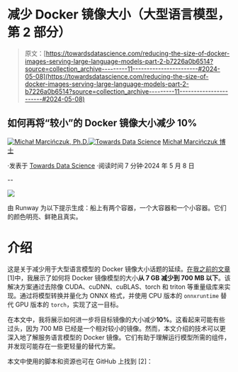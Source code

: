 # 减少 Docker 镜像大小（大型语言模型，第 2 部分）

> 原文：[https://towardsdatascience.com/reducing-the-size-of-docker-images-serving-large-language-models-part-2-b7226a0b6514?source=collection_archive---------11-----------------------#2024-05-08](https://towardsdatascience.com/reducing-the-size-of-docker-images-serving-large-language-models-part-2-b7226a0b6514?source=collection_archive---------11-----------------------#2024-05-08)

## 如何再将“较小”的 Docker 镜像大小减少 10%

[](https://czuk.medium.com/?source=post_page---byline--b7226a0b6514--------------------------------)[![Michał Marcińczuk, Ph.D.](../Images/74fb7b0099084be3f7a35a149471ffbd.png)](https://czuk.medium.com/?source=post_page---byline--b7226a0b6514--------------------------------)[](https://towardsdatascience.com/?source=post_page---byline--b7226a0b6514--------------------------------)[![Towards Data Science](../Images/a6ff2676ffcc0c7aad8aaf1d79379785.png)](https://towardsdatascience.com/?source=post_page---byline--b7226a0b6514--------------------------------) [Michał Marcińczuk 博士](https://czuk.medium.com/?source=post_page---byline--b7226a0b6514--------------------------------)

·发表于 [Towards Data Science](https://towardsdatascience.com/?source=post_page---byline--b7226a0b6514--------------------------------) ·阅读时间 7 分钟·2024 年 5 月 8 日

--

![](../Images/627df8a3f69fdf970f463034b531d664.png)

由 Runway 为以下提示生成：船上有两个容器，一个大容器和一个小容器。它们的颜色明亮、鲜艳且真实。

# 介绍

这是关于减少用于大型语言模型的 Docker 镜像大小话题的延续。[在我之前的文章](/reducing-the-size-of-docker-images-serving-llm-models-b70ee66e5a76) [1]中，我展示了如何将 Docker 镜像模型的大小**从 7 GB 减少到 700 MB 以下**。该解决方案通过去除像 CUDA、cuDNN、cuBLAS、torch 和 triton 等重量级库来实现。通过将模型转换并量化为 ONNX 格式，并使用 CPU 版本的 `onnxruntime` 替代 GPU 版本的 `torch`，实现了这一目标。

在本文中，我将展示如何进一步将目标镜像的大小减少**10%**。这看起来可能有些过头，因为 700 MB 已经是一个相对较小的镜像。然而，本文介绍的技术可以更深入地了解服务语言模型的 Docker 镜像。它们有助于理解运行模型所需的组件，并发现可能存在一些更轻量的替代方案。

本文中使用的脚本和资源也可在 GitHub 上找到 [2]：

